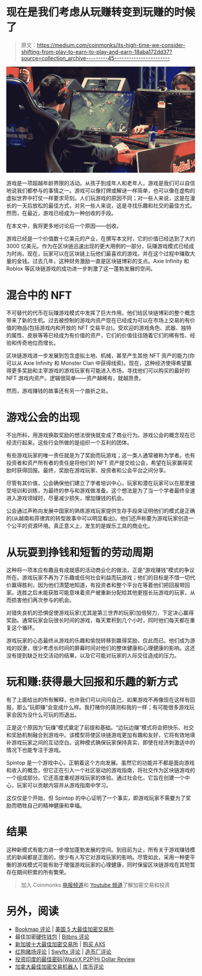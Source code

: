 # 现在是我们考虑从玩赚转变到玩赚的时候了

> 原文：<https://medium.com/coinmonks/its-high-time-we-consider-shifting-from-play-to-earn-to-play-and-earn-18aba172dd37?source=collection_archive---------45----------------------->

![](img/04762f77b34e2a9fce8a54b58a0dbea2.png)

游戏是一项超越年龄界限的活动。从孩子到成年人和老年人，游戏是我们可以自信地说我们都参与的事情之一。游戏可以像打牌或解谜一样简单，也可以像在虚构的虚拟世界中打仗一样要求苛刻。人们玩游戏的原因不同；对一些人来说，这是在漫长的一天后放松的最佳方式，对另一些人来说，这是寻找乐趣和社交的最佳方式。然而，在最近，游戏已经成为一种创收的手段。

在本文中，我将更多地讨论后一个原因——创收。

游戏已经是一个价值数十亿美元的产业，在撰写本文时，它的价值已经达到了大约 3000 亿美元。作为在区块链迅速出现的更大用例的一部分，玩赚游戏模式已经成为时尚。现在，玩家可以在区块链上玩他们最喜欢的游戏，并在这个过程中赚取大量的金钱。过去几年，这种财务激励一直是区块链博彩的支点。Axie Infinity 和 Roblox 等区块链游戏的成功进一步刺激了这一蓬勃发展的空间。

# 混合中的 NFT

不可替代的代币在玩赚游戏模式中发挥了巨大作用。他们给区块链博彩的整个概念带来了新的生机。过去被控制的游戏内资产现在已经成为可以在市场上交易的有价值的物品(包括游戏内和开放的 NFT 交易平台)。受欢迎的游戏角色、武器、独特的属性、皮肤等等已经成为有价值的资产，它们的价值往往随着它们的稀有性、经验和传奇地位而增长。

区块链游戏进一步发展到包含虚拟土地、机械，甚至产生其他 NFT 资产的能力(你可以从 Axie Infinity 和 Monster Clan 中获得线索)。现在，这种经济使得希望赢得更多奖励和主宰游戏的游戏玩家有可能进入市场，寻找他们可以购买的最好的 NFT 游戏内资产。逻辑很简单——资产越稀有，就越昂贵。

然而，游戏赚钱的故事还有另一个曲折之处。

# 游戏公会的出现

不出所料，用游戏换取奖励的想法很快就变成了商业行为。游戏公会的概念现在已经流行起来。这些行会所做的是组织一个互利的团体。

有些游戏玩家的唯一责任就是为了奖励而玩游戏；这一类人通常被称为学者。也有投资者和资产所有者的责任是将他们的 NFT 资产提交给公会，希望在玩家赢得奖励时获得回报。最终，奖励在游戏玩家、投资者和公会平台之间分享。

尽管有其价值，公会确保他们建立了学者培训中心，玩家和潜在玩家可以在那里接受培训和训练，为最终的参与和游戏做准备。这个想法是为了当一个学者最终全速进入游戏领域时，尽量减少损失，增加赚钱的机会。

公会通过声称向发展中国家的熟练游戏玩家提供生存手段来证明他们的模式是正确的(从越南和菲律宾的转型故事中可以明显看出)。他们还声称要为游戏玩家创造一个公平的资源环境。真正意义上，发生的是娱乐工具的商业化。

# 从玩耍到挣钱和短暂的劳动周期

这种将一项本应有趣且有成就感的活动商业化的做法，正是“游戏赚钱”模式的争议所在。游戏玩家不再为了乐趣或任何社会利益而玩游戏；他们的目标是不惜一切代价赢得胜利，因为他们清楚地知道，有投资者和整个平台在等着他们把回报带回家。连胜之后未能获胜可能意味着资产被重新分配给其他更擅长玩游戏的玩家，从而损害他们再次参与的机会。

对错失良机的恐惧促使游戏玩家(尤其是第三世界的玩家)加倍努力，下定决心赢得奖励。通常玩家会玩很长时间的游戏，每天累积到几个小时，同时他们每天都在重复这个循环。

游戏玩家的心态最终从游戏的乐趣和愉悦转移到赢得奖励，仅此而已。他们成为游戏的奴隶，很少考虑长时间的屏幕时间对他们的整体健康和心理健康的影响。这还没有提到缺乏社交活动的结果，以及它可能对玩家的人际交往造成的压力。

# 玩和赚:获得最大回报和乐趣的新方式

有了上面给出的所有解释，也许我们可以问问自己，如果游戏不再像现在这样有回报，那么“玩即赚”会变成什么样。我打赌你的猜测和我的一样；有可能很多游戏玩家会因为没什么可玩的而退出。

正是这个原因为“玩赚”模式奠定了前提和基础。“边玩边赚”模式将会把快乐、社交和奖励机制融合到游戏中。该模型将使区块链游戏更加有趣和友好，它将有效地填补游戏玩家之间的互动空白。这种模式确保玩家保持真实，即使在经济刺激适中的情况下也能专注于游戏。

Spintop 是一个游戏中心，正朝着这个方向发展。虽然它的功能并不都是面向游戏和收入的概念，但它正在引入一个社区驱动的游戏指南，将社交作为区块链游戏的一个组成部分。它还高度重视游戏玩家的体验。通过社会化，它旨在创建一个中心，玩家可以贡献内容并从游戏指南中学习。

这仅仅是个开始，但 Spintop 的中心证明了一个事实，即游戏玩家不需要为了奖励而牺牲自己的精神健康和幸福。

# 结果

这种新模式有能力进一步增加蓬勃发展的空间。到目前为止，所有关于游戏赚钱模式的新闻都是正面的，很少有人写它对游戏玩家的影响。尽管如此，采用一种更平衡的游戏模式可能有助于增强游戏玩家的心理健康，同时保留区块链游戏在其短暂存在期间积累的所有繁荣。

> 加入 Coinmonks [电报频道](https://t.me/coincodecap)和 [Youtube 频道](https://www.youtube.com/c/coinmonks/videos)了解加密交易和投资

# 另外，阅读

*   [Bookmap 评论](https://coincodecap.com/bookmap-review-2021-best-trading-software) | [美国 5 大最佳加密交易所](https://coincodecap.com/crypto-exchange-usa)
*   最佳加密[硬件钱包](/coinmonks/hardware-wallets-dfa1211730c6) | [Bitbns 评论](/coinmonks/bitbns-review-38256a07e161)
*   [新加坡十大最佳加密交易所](https://coincodecap.com/crypto-exchange-in-singapore) | [购买 AXS](https://coincodecap.com/buy-axs-token)
*   [红狗赌场评论](https://coincodecap.com/red-dog-casino-review) | [Swyftx 评论](https://coincodecap.com/swyftx-review) | [造币厂评论](https://coincodecap.com/coingate-review)
*   [投资印度的最佳密码](https://coincodecap.com/best-crypto-to-invest-in-india-in-2021)|[WazirX P2P](https://coincodecap.com/wazirx-p2p)|[Hi Dollar Review](https://coincodecap.com/hi-dollar-review)
*   [加拿大最佳加密交易机器人](https://coincodecap.com/5-best-crypto-trading-bots-in-canada) | [库币评论](https://coincodecap.com/kucoin-review)